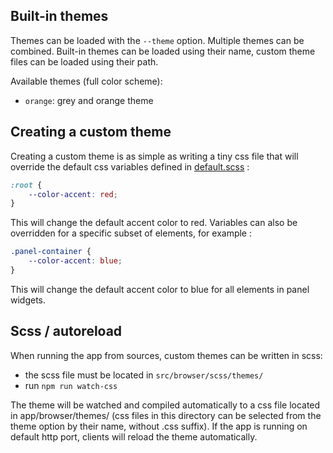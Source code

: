 ## Built-in themes

Themes can be loaded with the `--theme` option. Multiple themes can be combined. Built-in themes can be loaded using their name, custom theme files can be loaded using their path.

Available themes (full color scheme):

- `orange`: grey and orange theme

## Creating a custom theme

Creating a custom theme is as simple as writing a tiny css file that will override the default css variables defined in [default.scss](https://github.com/jean-emmanuel/open-stage-control/blob/master/src/scss/themes/default.scss) :

```css
:root {
	--color-accent: red;
}
```

This will change the default accent color to red. Variables can also be overridden for a specific subset of elements, for example :

```css
.panel-container {
	--color-accent: blue;
}
```

This will change the default accent color to blue for all elements in panel widgets.

## Scss / autoreload

When running the app from sources, custom themes can be written in scss:

- the scss file must be located in `src/browser/scss/themes/`
- run `npm run watch-css`

The theme will be watched and compiled automatically to a css file located in app/browser/themes/ (css files in this directory can be selected from the theme option by their name, without .css suffix). If the app is running on default http port, clients will reload the theme automatically.

